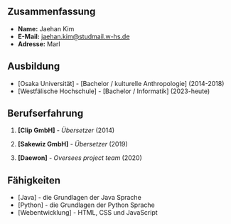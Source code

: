 
## Zusammenfassung

- **Name:** Jaehan Kim
- **E-Mail:** jaehan.kim@studmail.w-hs.de
- **Adresse:** Marl

## Ausbildung

- [Osaka Universität] - [Bachelor / kulturelle Anthropologie] (2014-2018)
- [Westfälische Hochschule] - [Bachelor / Informatik] (2023-heute)

## Berufserfahrung

1. **[Clip GmbH]** - *Übersetzer* (2014)
   
2. **[Sakewiz GmbH]** - *Übersetzer* (2019)

3. **[Daewon]** - *Oversees project team* (2020)

## Fähigkeiten

- [Java] - die Grundlagen der Java Sprache
- [Python] - die Grundlagen der Python Sprache
- [Webentwicklung] - HTML, CSS und JavaScript
